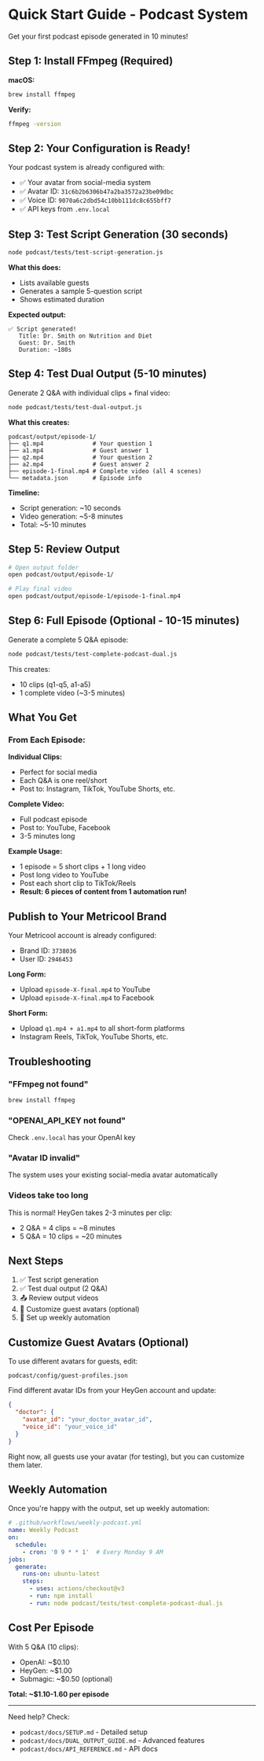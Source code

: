 # Quick Start Guide - Podcast System

Get your first podcast episode generated in 10 minutes!

## Step 1: Install FFmpeg (Required)

**macOS:**
```bash
brew install ffmpeg
```

**Verify:**
```bash
ffmpeg -version
```

## Step 2: Your Configuration is Ready!

Your podcast system is already configured with:
- ✅ Your avatar from social-media system
- ✅ Avatar ID: `31c6b2b6306b47a2ba3572a23be09dbc`
- ✅ Voice ID: `9070a6c2dbd54c10bb111dc8c655bff7`
- ✅ API keys from `.env.local`

## Step 3: Test Script Generation (30 seconds)

```bash
node podcast/tests/test-script-generation.js
```

**What this does:**
- Lists available guests
- Generates a sample 5-question script
- Shows estimated duration

**Expected output:**
```
✅ Script generated!
   Title: Dr. Smith on Nutrition and Diet
   Guest: Dr. Smith
   Duration: ~180s
```

## Step 4: Test Dual Output (5-10 minutes)

Generate 2 Q&A with individual clips + final video:

```bash
node podcast/tests/test-dual-output.js
```

**What this creates:**
```
podcast/output/episode-1/
├── q1.mp4              # Your question 1
├── a1.mp4              # Guest answer 1
├── q2.mp4              # Your question 2
├── a2.mp4              # Guest answer 2
├── episode-1-final.mp4 # Complete video (all 4 scenes)
└── metadata.json       # Episode info
```

**Timeline:**
- Script generation: ~10 seconds
- Video generation: ~5-8 minutes
- Total: ~5-10 minutes

## Step 5: Review Output

```bash
# Open output folder
open podcast/output/episode-1/

# Play final video
open podcast/output/episode-1/episode-1-final.mp4
```

## Step 6: Full Episode (Optional - 10-15 minutes)

Generate a complete 5 Q&A episode:

```bash
node podcast/tests/test-complete-podcast-dual.js
```

This creates:
- 10 clips (q1-q5, a1-a5)
- 1 complete video (~3-5 minutes)

## What You Get

### From Each Episode:

**Individual Clips:**
- Perfect for social media
- Each Q&A is one reel/short
- Post to: Instagram, TikTok, YouTube Shorts, etc.

**Complete Video:**
- Full podcast episode
- Post to: YouTube, Facebook
- 3-5 minutes long

**Example Usage:**
- 1 episode = 5 short clips + 1 long video
- Post long video to YouTube
- Post each short clip to TikTok/Reels
- **Result: 6 pieces of content from 1 automation run!**

## Publish to Your Metricool Brand

Your Metricool account is already configured:
- Brand ID: `3738036`
- User ID: `2946453`

**Long Form:**
- Upload `episode-X-final.mp4` to YouTube
- Upload `episode-X-final.mp4` to Facebook

**Short Form:**
- Upload `q1.mp4 + a1.mp4` to all short-form platforms
- Instagram Reels, TikTok, YouTube Shorts, etc.

## Troubleshooting

### "FFmpeg not found"
```bash
brew install ffmpeg
```

### "OPENAI_API_KEY not found"
Check `.env.local` has your OpenAI key

### "Avatar ID invalid"
The system uses your existing social-media avatar automatically

### Videos take too long
This is normal! HeyGen takes 2-3 minutes per clip:
- 2 Q&A = 4 clips = ~8 minutes
- 5 Q&A = 10 clips = ~20 minutes

## Next Steps

1. ✅ Test script generation
2. ✅ Test dual output (2 Q&A)
3. 📤 Review output videos
4. 🎨 Customize guest avatars (optional)
5. 🚀 Set up weekly automation

## Customize Guest Avatars (Optional)

To use different avatars for guests, edit:
```
podcast/config/guest-profiles.json
```

Find different avatar IDs from your HeyGen account and update:
```json
{
  "doctor": {
    "avatar_id": "your_doctor_avatar_id",
    "voice_id": "your_voice_id"
  }
}
```

Right now, all guests use your avatar (for testing), but you can customize them later.

## Weekly Automation

Once you're happy with the output, set up weekly automation:

```yaml
# .github/workflows/weekly-podcast.yml
name: Weekly Podcast
on:
  schedule:
    - cron: '0 9 * * 1'  # Every Monday 9 AM
jobs:
  generate:
    runs-on: ubuntu-latest
    steps:
      - uses: actions/checkout@v3
      - run: npm install
      - run: node podcast/tests/test-complete-podcast-dual.js
```

## Cost Per Episode

With 5 Q&A (10 clips):
- OpenAI: ~$0.10
- HeyGen: ~$1.00
- Submagic: ~$0.50 (optional)

**Total: ~$1.10-1.60 per episode**

---

Need help? Check:
- `podcast/docs/SETUP.md` - Detailed setup
- `podcast/docs/DUAL_OUTPUT_GUIDE.md` - Advanced features
- `podcast/docs/API_REFERENCE.md` - API docs
